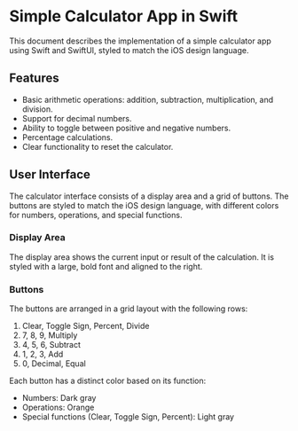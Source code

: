 # Simple Calculator App in Swift

This document describes the implementation of a simple calculator app using Swift and SwiftUI, styled to match the iOS design language.

## Features

- Basic arithmetic operations: addition, subtraction, multiplication, and division.
- Support for decimal numbers.
- Ability to toggle between positive and negative numbers.
- Percentage calculations.
- Clear functionality to reset the calculator.

## User Interface

The calculator interface consists of a display area and a grid of buttons. The buttons are styled to match the iOS design language, with different colors for numbers, operations, and special functions.

### Display Area

The display area shows the current input or result of the calculation. It is styled with a large, bold font and aligned to the right.

### Buttons

The buttons are arranged in a grid layout with the following rows:

1. Clear, Toggle Sign, Percent, Divide
2. 7, 8, 9, Multiply
3. 4, 5, 6, Subtract
4. 1, 2, 3, Add
5. 0, Decimal, Equal

Each button has a distinct color based on its function:
- Numbers: Dark gray
- Operations: Orange
- Special functions (Clear, Toggle Sign, Percent): Light gray
